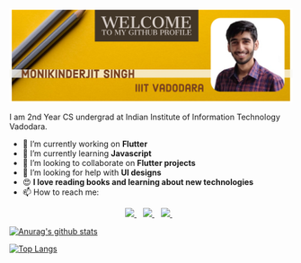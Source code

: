 
<img src="https://github.com/Monik09/Monik09/blob/master/required/My%20Post.jpg">

I am 2nd Year CS undergrad at Indian Institute of Information Technology Vadodara. 

- 🔭 I’m currently working on **Flutter** 
- 🌱 I’m currently learning **Javascript**
- 👯 I’m looking to collaborate on **Flutter projects**
- 🤔 I’m looking for help with **UI designs**
- :heart_eyes: **I love reading books and learning about new technologies**
- 📫 How to reach me: 
<p align="center">
  <a href="https://www.linkedin.com/in/monikinderjit-singh/">
    <img src="https://img.shields.io/badge/linkedin-%230077B5.svg?&style=for-the-badge&logo=linkedin&logoColor=white" />
  </a>&nbsp;&nbsp;
  <a href="https://twitter.com/MonikIJS">
    <img src="https://img.shields.io/badge/twitter-%231DA1F2.svg?&style=for-the-badge&logo=twitter&logoColor=white" />
  </a>&nbsp;&nbsp;
  <a href="https://www.instagram.com/monikinderjit_singh_/">
    <img src="https://img.shields.io/badge/instagram-%23E4405F.svg?&style=for-the-badge&logo=instagram&logoColor=white" />
  </a>&nbsp;&nbsp;
</p>

[![Anurag's github stats](https://github-readme-stats.vercel.app/api?username=Monik09&theme=radical)](https://github.com/anuraghazra/github-readme-stats)


[![Top Langs](https://github-readme-stats.vercel.app/api/top-langs/?username=Monik09&hide=javascript,html&layout=compact&theme=radical)](https://github.com/anuraghazra/github-readme-stats)
